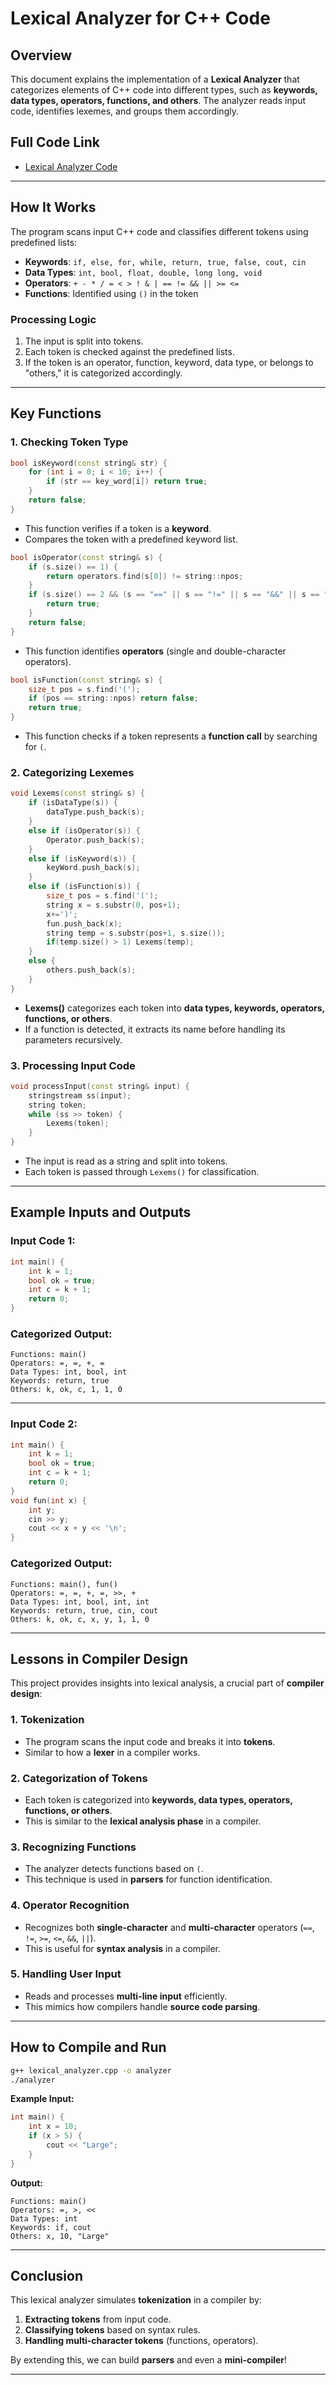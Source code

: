 # Lexical Analyzer for C++ Code

## Overview

This document explains the implementation of a **Lexical Analyzer** that categorizes elements of C++ code into different types, such as **keywords, data types, operators, functions, and others**. The analyzer reads input code, identifies lexemes, and groups them accordingly.

## Full Code Link

- [Lexical Analyzer Code](categorized_lexems.cpp)

---

## **How It Works**

The program scans input C++ code and classifies different tokens using predefined lists:

- **Keywords**: `if, else, for, while, return, true, false, cout, cin`
- **Data Types**: `int, bool, float, double, long long, void`
- **Operators**: `+ - * / = < > ! & | == != && || >= <=`
- **Functions**: Identified using `()` in the token

### **Processing Logic**

1. The input is split into tokens.
2. Each token is checked against the predefined lists.
3. If the token is an operator, function, keyword, data type, or belongs to "others," it is categorized accordingly.

---

## **Key Functions**

### **1. Checking Token Type**

```cpp
bool isKeyword(const string& str) {
    for (int i = 0; i < 10; i++) {
        if (str == key_word[i]) return true;
    }
    return false;
}
```

- This function verifies if a token is a **keyword**.
- Compares the token with a predefined keyword list.

```cpp
bool isOperator(const string& s) {
    if (s.size() == 1) {
        return operators.find(s[0]) != string::npos;
    }
    if (s.size() == 2 && (s == "==" || s == "!=" || s == "&&" || s == "||" || s == ">=" || s == "<=")) {
        return true;
    }
    return false;
}
```

- This function identifies **operators** (single and double-character operators).

```cpp
bool isFunction(const string& s) {
    size_t pos = s.find('(');
    if (pos == string::npos) return false;
    return true;
}
```

- This function checks if a token represents a **function call** by searching for `(`.

### **2. Categorizing Lexemes**

```cpp
void Lexems(const string& s) {
    if (isDataType(s)) {
        dataType.push_back(s);
    }
    else if (isOperator(s)) {
        Operator.push_back(s);
    }
    else if (isKeyword(s)) {
        keyWord.push_back(s);
    }
    else if (isFunction(s)) {
        size_t pos = s.find('(');
        string x = s.substr(0, pos+1);
        x+=')';
        fun.push_back(x);
        string temp = s.substr(pos+1, s.size());
        if(temp.size() > 1) Lexems(temp);
    }
    else {
        others.push_back(s);
    }
}
```

- **Lexems()** categorizes each token into **data types, keywords, operators, functions, or others**.
- If a function is detected, it extracts its name before handling its parameters recursively.

### **3. Processing Input Code**

```cpp
void processInput(const string& input) {
    stringstream ss(input);
    string token;
    while (ss >> token) {
        Lexems(token);
    }
}
```

- The input is read as a string and split into tokens.
- Each token is passed through `Lexems()` for classification.

---

## **Example Inputs and Outputs**

### **Input Code 1:**

```cpp
int main() {
    int k = 1;
    bool ok = true;
    int c = k + 1;
    return 0;
}
```

### **Categorized Output:**

```
Functions: main()
Operators: =, =, +, =
Data Types: int, bool, int
Keywords: return, true
Others: k, ok, c, 1, 1, 0
```

---

### **Input Code 2:**

```cpp
int main() {
    int k = 1;
    bool ok = true;
    int c = k + 1;
    return 0;
}
void fun(int x) {
    int y;
    cin >> y;
    cout << x + y << '\n';
}
```

### **Categorized Output:**

```
Functions: main(), fun()
Operators: =, =, +, =, >>, +
Data Types: int, bool, int, int
Keywords: return, true, cin, cout
Others: k, ok, c, x, y, 1, 1, 0
```

---

## **Lessons in Compiler Design**

This project provides insights into lexical analysis, a crucial part of **compiler design**:

### **1. Tokenization**

- The program scans the input code and breaks it into **tokens**.
- Similar to how a **lexer** in a compiler works.

### **2. Categorization of Tokens**

- Each token is categorized into **keywords, data types, operators, functions, or others**.
- This is similar to the **lexical analysis phase** in a compiler.

### **3. Recognizing Functions**

- The analyzer detects functions based on `(`.
- This technique is used in **parsers** for function identification.

### **4. Operator Recognition**

- Recognizes both **single-character** and **multi-character** operators (`==`, `!=`, `>=`, `<=`, `&&`, `||`).
- This is useful for **syntax analysis** in a compiler.

### **5. Handling User Input**

- Reads and processes **multi-line input** efficiently.
- This mimics how compilers handle **source code parsing**.

---

## **How to Compile and Run**

```bash
g++ lexical_analyzer.cpp -o analyzer
./analyzer
```

**Example Input:**

```cpp
int main() {
    int x = 10;
    if (x > 5) {
        cout << "Large";
    }
}
```

**Output:**

```
Functions: main()
Operators: =, >, <<
Data Types: int
Keywords: if, cout
Others: x, 10, "Large"
```

---

## **Conclusion**

This lexical analyzer simulates **tokenization** in a compiler by:

1. **Extracting tokens** from input code.
2. **Classifying tokens** based on syntax rules.
3. **Handling multi-character tokens** (functions, operators).

By extending this, we can build **parsers** and even a **mini-compiler**!

---
